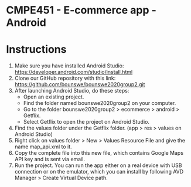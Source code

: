 # CMPE451 - E-commerce app - Android

# Instructions

1. Make sure you have installed Android Studio: https://developer.android.com/studio/install.html
1. Clone our GitHub repository with this link: https://github.com/bounswe/bounswe2020group2.git
2. After launching Android Studio, do these steps:
   - Open an existing project.
   - Find the folder named bounswe2020group2 on your computer.
   - Go to the folder bounswe2020group2 > ecommerce > android > Getflix.
   - Select Getflix to open the project on Android Studio.
3. Find the values folder under the Getflix folder. (app > res > values on Android Studio)
4. Right click on values folder > New > Values Resource File and give the name map_api.xml to it.
5. Copy the complete file into this new file, which contains Google Maps API key and is sent via email.
6. Run the project. You can run the app either on a real device with USB connection or on the emulator, which you can install by following AVD Manager > Create Virtual Device path.
